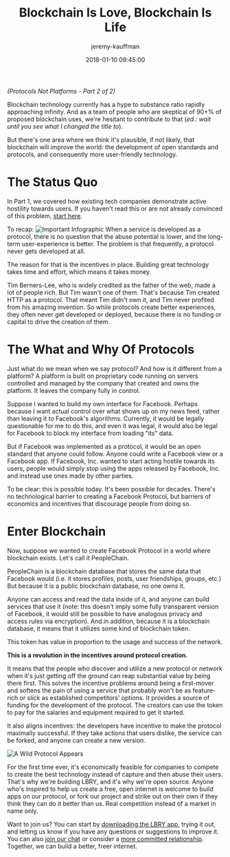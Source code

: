 ﻿---
author: jeremy-kauffman
title: 'Blockchain Is Love, Blockchain Is Life'
date: '2018-01-10 09:45:00'
cover: 'Sunrise1.jpg'
---

_(Protocols Not Platforms - Part 2 of 2)_

Blockchain technology currently has a hype to substance ratio rapidly approaching infinity. And as a team of people who are skeptical of 90+% of proposed blockchain uses, we're hesitant to contribute to that (_ed.: wait until you see what I changed the title to_).

But there's one area where we think it's plausible, if not likely, that blockchain will improve the world: the development of open standards and protocols, and consequently more user-friendly technology.

# The Status Quo
In Part 1, we covered how existing tech companies demonstrate active hostility towards users. If you haven't read this or are not already convinced of this problem, [start here](https://lbry.io/news/why-do-tech-giants-abuse-their-users).

To recap:
![Important Infographic](https://spee.ch/6/importantdiagram.png)
When a service is developed as a protocol, there is no question that the abuse potential is lower, and the long-term user-experience is better. The problem is that frequently, a protocol never gets developed at all.

The reason for that is the incentives in place. Building great technology takes time and effort, which means it takes money.

Tim Berners-Lee, who is widely credited as the father of the web, made a lot of people rich. But Tim wasn't one of them. That's because Tim created HTTP as a protocol. That meant Tim didn't own it, and Tim never profited from his amazing invention. So while protocols create better experiences, they often never get developed or deployed, because there is no funding or capital to drive the creation of them.

# The What and Why Of Protocols
Just what do we mean when we say protocol? And how is it different from a platform? A platform is built on proprietary code running on servers controlled and managed by the company that created and owns the platform. It leaves the company fully in control.

Suppose I wanted to build my own interface for Facebook. Perhaps because I want actual control over what shows up on my news feed, rather than leaving it to Facebook's algorithms. Currently, it would be legally questionable for me to do this, and even it was legal, it would also be legal for Facebook to block my interface from loading "its" data.

But if Facebook was implemented as a protocol, it would be an open standard that anyone could follow. Anyone could write a Facebook view or a Facebook app. If Facebook, Inc. wanted to start acting hostile towards its users, people would simply stop using the apps released by Facebook, Inc. and instead use ones made by other parties.

To be clear: this is possible today. It's been possible for decades. There's no technological barrier to creating a Facebook Protocol, but barriers of economics and incentives that discourage people from doing so.

# Enter Blockchain
Now, suppose we wanted to create Facebook Protocol in a world where blockchain exists. Let's call it PeopleChain.

PeopleChain is a blockchain database that stores the same data that Facebook would (i.e. it stores profiles, posts, user friendships, groups, etc.) But because it is a public blockchain database, no one owns it.

Anyone can access and read the data inside of it, and anyone can build services that use it (note: this doesn't imply some fully transparent version of Facebook, it would still be possible to have analogous privacy and access rules via encryption). And in addition, because it is a blockchain database, it means that it utilizes some kind of blockchain token.

This token has value in proportion to the usage and success of the network.

**This is a revolution in the incentives around protocol creation.**

It means that the people who discover and utilize a new protocol or network when it's just getting off the ground can reap substantial value by being there first. This solves the incentive problems around being a first-mover and softens the pain of using a service that probably won't be as feature-rich or slick as established competitors' options. It provides a source of funding for the development of the protocol. The creators can use the token to pay for the salaries and equipment required to get it started.

It also aligns incentives: the developers have incentive to make the protocol maximally successful. If they take actions that users dislike, the service can be forked, and anyone can create a new version.

![A Wild Protocol Appears](https://spee.ch/9/a-wild-protocol-appears.jpeg)

For the first time ever, it's economically feasible for companies to compete to create the best technology instead of capture and then abuse their users. That's why we're building LBRY, and it's why we're open source. Anyone who's inspired to help us create a free, open internet is welcome to build apps on our protocol, or fork our project and strike out on their own if they think they can do it better than us. Real competition instead of a market in name only.

Want to join us? You can start by [downloading the LBRY app](https://lbry.io/get), trying it out, and letting us know if you have any questions or suggestions to improve it. You can also [join our chat](https://chat.lbry.io) or consider a [more committed relationship](https://lbry.io/join-us). Together, we can build a better, freer internet.
